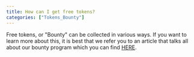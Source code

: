 ```yaml
---
title: How can I get free tokens?
categories: ["Tokens_Bounty"]
---
```

Free tokens, or "Bounty" can be collected in various ways. If you want to learn more about this, it is best that we refer you to an article that talks all about our bounty program which you can find <a href="https://medium.com/@dd_96182/mdl-talent-hub-bounty-campaign-55c0e60ee219" target="_blank">HERE</a>.